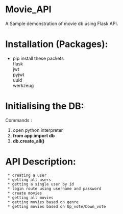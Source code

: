 # Movie_API
A Sample demonstration of movie db using Flask API.
# Installation (Packages):
* pip install these packets</br>
flask </br>
jwt </br>
pyjwt </br>
uuid </br>
werkzeug

# Initialising the DB:
Commands :
  1. open python interpreter
  2.  <strong> from app import db</strong>
  3.  <strong> db.create_all()</strong>

# API Description:
     * creating a user 
     * getting all users
     * getting a single user by id
     * login route using username and password
     * create movies
     * getting all movies
     * getting movies based on genre
     * getting movies based on Up_vote/Down_vote
  
  
